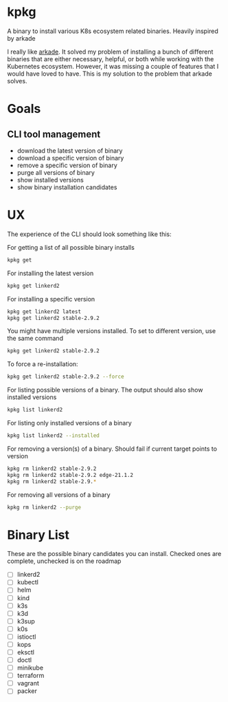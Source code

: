 # kpkg
A binary to install various K8s ecosystem related binaries. Heavily inspired by arkade

I really like [arkade](https://github.com/alexellis/arkade). It solved my problem of installing a bunch of different binaries that are either necessary, helpful, or both while working with the Kubernetes ecosystem. However, it was missing a couple of features that I would have loved to have. This is my solution to the problem that arkade solves.

# Goals

## CLI tool management
 - download the latest version of binary
 - download a specific version of binary
 - remove a specific version of binary
 - purge all versions of binary
 - show installed versions
 - show binary installation candidates

# UX

The experience of the CLI should look something like this:

For getting a list of all possible binary installs
```bash
kpkg get
```

For installing the latest version
```bash
kpkg get linkerd2
```

For installing a specific version
```bash
kpkg get linkerd2 latest
kpkg get linkerd2 stable-2.9.2
```

You might have multiple versions installed. To set to different version, use the same command
```bash
kpkg get linkerd2 stable-2.9.2
```

To force a re-installation:
```bash
kpkg get linkerd2 stable-2.9.2 --force
```

For listing possible versions of a binary. The output should also show installed versions
```bash
kpkg list linkerd2
```

For listing only installed versions of a binary
```bash
kpkg list linkerd2 --installed
```

For removing a version(s) of a binary. Should fail if current target points to version
```bash
kpkg rm linkerd2 stable-2.9.2
kpkg rm linkerd2 stable-2.9.2 edge-21.1.2
kpkg rm linkerd2 stable-2.9.*
```

For removing all versions of a binary
```bash
kpkg rm linkerd2 --purge
```

# Binary List
These are the possible binary candidates you can install. Checked ones are complete, unchecked is on the roadmap

- [ ] linkerd2
- [ ] kubectl
- [ ] helm
- [ ] kind
- [ ] k3s
- [ ] k3d
- [ ] k3sup
- [ ] k0s
- [ ] istioctl
- [ ] kops
- [ ] eksctl
- [ ] doctl
- [ ] minikube
- [ ] terraform
- [ ] vagrant
- [ ] packer
